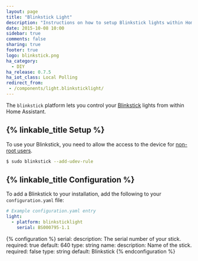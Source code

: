 ```yaml
---
layout: page
title: "Blinkstick Light"
description: "Instructions on how to setup Blinkstick lights within Home Assistant."
date: 2015-10-08 10:00
sidebar: true
comments: false
sharing: true
footer: true
logo: blinkstick.png
ha_category:
  - DIY
ha_release: 0.7.5
ha_iot_class: Local Polling
redirect_from:
 - /components/light.blinksticklight/
---
```



The `blinkstick` platform lets you control your [Blinkstick](https://www.blinkstick.com/) lights from within Home Assistant.

## {% linkable_title Setup %}

To use your Blinkstick, you need to allow the access to the device for [non-root users](https://github.com/arvydas/blinkstick-python#permission-problems-in-linux-and-mac-os-x).

```bash
$ sudo blinkstick --add-udev-rule
```

## {% linkable_title Configuration %}

To add a Blinkstick to your installation, add the following to your `configuration.yaml` file:

```yaml
# Example configuration.yaml entry
light:
  - platform: blinksticklight
    serial: BS000795-1.1
```

{% configuration %}
serial:
  description: The serial number of your stick.
  required: true
  default: 640
  type: string
name:
  description: Name of the stick.
  required: false
  type: string
  default: Blinkstick
{% endconfiguration %}

